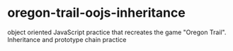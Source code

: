 # oregon-trail-oojs-inheritance
object oriented JavaScript practice that recreates the game "Oregon Trail". Inheritance and prototype chain practice
